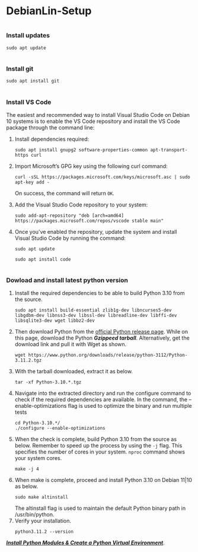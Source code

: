 # DebianLin-Setup
#
### Install updates
```
sudo apt update
```
#
### Install git
```
sudo apt install git
```
#
### Install VS Code
The easiest and recommended way to install Visual Studio Code on Debian 10 systems is to enable the VS Code repository and install the VS Code package through the command line:


1. Install dependencies required:
   ```
   sudo apt install gnupg2 software-properties-common apt-transport-https curl
   ```
2. Import Microsoft’s GPG key using the following curl command:
   ```
   curl -sSL https://packages.microsoft.com/keys/microsoft.asc | sudo apt-key add -
   ```
   On success, the command will return `OK`.

3. Add the Visual Studio Code repository to your system:
   ```
   sudo add-apt-repository "deb [arch=amd64] https://packages.microsoft.com/repos/vscode stable main"
   ```

4. Once you’ve enabled the repository, update the system and install Visual Studio Code by running the command:

   ```
   sudo apt update
   ```
   ```
   sudo apt install code
   ```
#
### Dowload and install latest python version 
1. Install the required dependencies to be able to build Python 3.10 from the source.
   ```
   sudo apt install build-essential zlib1g-dev libncurses5-dev libgdbm-dev libnss3-dev libssl-dev libreadline-dev libffi-dev libsqlite3-dev wget libbz2-dev
   ```
2. Then download Python from the [official Python release page](https://www.python.org/downloads/source/). While on this page, download the Python ***Gzippeed tarball***. Alternatively, get the download link and pull it with Wget as shown.
   ```
   wget https://www.python.org/downloads/release/python-3112/Python-3.11.2.tgz
   ```   
3. With the tarball downloaded, extract it as below.
   ```
   tar -xf Python-3.10.*.tgz
   ```
4. Navigate into the extracted directory and run the configure command to check if the required dependencies are available. In the command, the –enable-optimizations flag is used to optimize the binary and run multiple tests
   ```
   cd Python-3.10.*/
   ./configure --enable-optimizations
   ```
5. When the check is complete, build Python 3.10 from the source as below. Remember to speed up the process by using the `-j` flag. This specifies the number of cores in your system. `nproc` command shows your system cores.
   ```
   make -j 4
   ```
6. When make is complete, proceed and install Python 3.10 on Debian 11|10 as below.
   ```
   sudo make altinstall
   ```
   The altinstall flag is used to maintain the default Python binary path in /usr/bin/python.
7. Verify your installation.
   ```
   python3.11.2 --version
   ```
[***Install Python Modules & Create a Python Virtual Environment***](https://computingforgeeks.com/how-to-install-python-on-debian-linux/).


   
   

